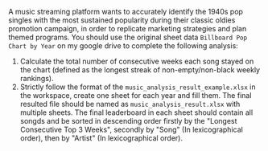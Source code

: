 A music streaming platform wants to accurately identify the 1940s pop singles with the most sustained popularity during their classic oldies promotion campaign, in order to replicate marketing strategies and plan themed programs. You should use the original sheet data `Billboard Pop Chart by Year` on my google drive to complete the following analysis:

1. Calculate the total number of consecutive weeks each song stayed on the chart (defined as the longest streak of non-empty/non-black weekly rankings).
2. Strictly follow the format of the `music_analysis_result_example.xlsx` in the workspace, create one sheet for each year and fill them. The final resulted file should be named as `music_analysis_result.xlsx` with multiple sheets. The final leaderboard in each sheet should contain all songds and be sorted in descending order firstly by the "Longest Consecutive Top 3 Weeks", secondly by "Song" (In lexicographical order), then by "Artist" (In lexicographical order).

